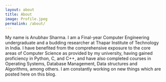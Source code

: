 ```yaml
---
layout: about
title: About
image: Profile.jpeg
permalink: /about/
---
```


My name is Anubhav Sharma. I am a Final-year Computer Engineering undergraduate and a budding researcher at Thapar Institute of Technology in India. I have benefited from the comprehensive exposure to the core areas of Computer Science as provided by my university, having gained proficiency in Python, C, and C++, and have also completed courses in Operating Systems, Database Management, Data structures and Algorithms, among others.
I am constantly working on new things which are posted here on this blog.
